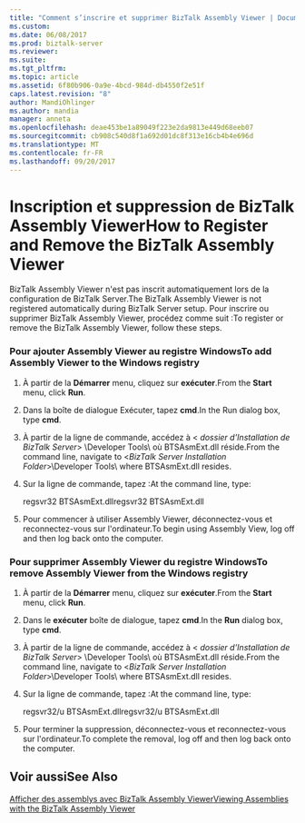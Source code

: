 ```yaml
---
title: "Comment s’inscrire et supprimer BizTalk Assembly Viewer | Documents Microsoft"
ms.custom: 
ms.date: 06/08/2017
ms.prod: biztalk-server
ms.reviewer: 
ms.suite: 
ms.tgt_pltfrm: 
ms.topic: article
ms.assetid: 6f80b906-0a9e-4bcd-984d-db4550f2e51f
caps.latest.revision: "8"
author: MandiOhlinger
ms.author: mandia
manager: anneta
ms.openlocfilehash: deae453be1a89049f223e2da9813e449d68eeb07
ms.sourcegitcommit: cb908c540d8f1a692d01dc8f313e16cb4b4e696d
ms.translationtype: MT
ms.contentlocale: fr-FR
ms.lasthandoff: 09/20/2017
---
```

# <a name="how-to-register-and-remove-the-biztalk-assembly-viewer"></a><span data-ttu-id="89fcc-102">Inscription et suppression de BizTalk Assembly Viewer</span><span class="sxs-lookup"><span data-stu-id="89fcc-102">How to Register and Remove the BizTalk Assembly Viewer</span></span>
<span data-ttu-id="89fcc-103">BizTalk Assembly Viewer n'est pas inscrit automatiquement lors de la configuration de BizTalk Server.</span><span class="sxs-lookup"><span data-stu-id="89fcc-103">The BizTalk Assembly Viewer is not registered automatically during BizTalk Server setup.</span></span> <span data-ttu-id="89fcc-104">Pour inscrire ou supprimer BizTalk Assembly Viewer, procédez comme suit :</span><span class="sxs-lookup"><span data-stu-id="89fcc-104">To register or remove the BizTalk Assembly Viewer, follow these steps.</span></span>  
  
### <a name="to-add-assembly-viewer-to-the-windows-registry"></a><span data-ttu-id="89fcc-105">Pour ajouter Assembly Viewer au registre Windows</span><span class="sxs-lookup"><span data-stu-id="89fcc-105">To add Assembly Viewer to the Windows registry</span></span>  
  
1.  <span data-ttu-id="89fcc-106">À partir de la **Démarrer** menu, cliquez sur **exécuter**.</span><span class="sxs-lookup"><span data-stu-id="89fcc-106">From the **Start** menu, click **Run**.</span></span>  
  
2.  <span data-ttu-id="89fcc-107">Dans la boîte de dialogue Exécuter, tapez **cmd**.</span><span class="sxs-lookup"><span data-stu-id="89fcc-107">In the Run dialog box, type **cmd**.</span></span>  
  
3.  <span data-ttu-id="89fcc-108">À partir de la ligne de commande, accédez à \< *dossier d’Installation de BizTalk Server*> \Developer Tools\ où BTSAsmExt.dll réside.</span><span class="sxs-lookup"><span data-stu-id="89fcc-108">From the command line, navigate to \<*BizTalk Server Installation Folder*>\Developer Tools\ where BTSAsmExt.dll resides.</span></span>  
  
4.  <span data-ttu-id="89fcc-109">Sur la ligne de commande, tapez :</span><span class="sxs-lookup"><span data-stu-id="89fcc-109">At the command line, type:</span></span>  
  
     <span data-ttu-id="89fcc-110">regsvr32 BTSAsmExt.dll</span><span class="sxs-lookup"><span data-stu-id="89fcc-110">regsvr32 BTSAsmExt.dll</span></span>  
  
5.  <span data-ttu-id="89fcc-111">Pour commencer à utiliser Assembly Viewer, déconnectez-vous et reconnectez-vous sur l'ordinateur.</span><span class="sxs-lookup"><span data-stu-id="89fcc-111">To begin using Assembly View, log off and then log back onto the computer.</span></span>  
  
### <a name="to-remove-assembly-viewer-from-the-windows-registry"></a><span data-ttu-id="89fcc-112">Pour supprimer Assembly Viewer du registre Windows</span><span class="sxs-lookup"><span data-stu-id="89fcc-112">To remove Assembly Viewer from the Windows registry</span></span>  
  
1.  <span data-ttu-id="89fcc-113">À partir de la **Démarrer** menu, cliquez sur **exécuter**.</span><span class="sxs-lookup"><span data-stu-id="89fcc-113">From the **Start** menu, click **Run**.</span></span>  
  
2.  <span data-ttu-id="89fcc-114">Dans le **exécuter** boîte de dialogue, tapez **cmd**.</span><span class="sxs-lookup"><span data-stu-id="89fcc-114">In the **Run** dialog box, type **cmd**.</span></span>  
  
3.  <span data-ttu-id="89fcc-115">À partir de la ligne de commande, accédez à \< *dossier d’Installation de BizTalk Server*> \Developer Tools\ où BTSAsmExt.dll réside.</span><span class="sxs-lookup"><span data-stu-id="89fcc-115">From the command line, navigate to \<*BizTalk Server Installation Folder*>\Developer Tools\ where BTSAsmExt.dll resides.</span></span>  
  
4.  <span data-ttu-id="89fcc-116">Sur la ligne de commande, tapez :</span><span class="sxs-lookup"><span data-stu-id="89fcc-116">At the command line, type:</span></span>  
  
     <span data-ttu-id="89fcc-117">regsvr32/u BTSAsmExt.dll</span><span class="sxs-lookup"><span data-stu-id="89fcc-117">regsvr32/u BTSAsmExt.dll</span></span>  
  
5.  <span data-ttu-id="89fcc-118">Pour terminer la suppression, déconnectez-vous et reconnectez-vous sur l'ordinateur.</span><span class="sxs-lookup"><span data-stu-id="89fcc-118">To complete the removal, log off and then log back onto the computer.</span></span>  
  
## <a name="see-also"></a><span data-ttu-id="89fcc-119">Voir aussi</span><span class="sxs-lookup"><span data-stu-id="89fcc-119">See Also</span></span>  
 [<span data-ttu-id="89fcc-120">Afficher des assemblys avec BizTalk Assembly Viewer</span><span class="sxs-lookup"><span data-stu-id="89fcc-120">Viewing Assemblies with the BizTalk Assembly Viewer</span></span>](../core/viewing-assemblies-with-the-biztalk-assembly-viewer.md)